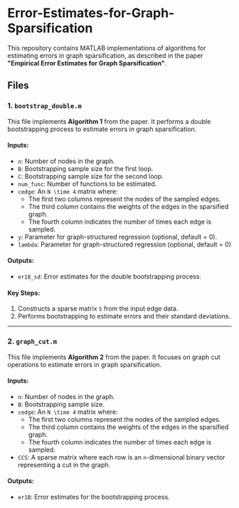 # Error-Estimates-for-Graph-Sparsification

This repository contains MATLAB implementations of algorithms for estimating errors in graph sparsification, as described in the paper **"Empirical Error Estimates for Graph Sparsification"**. 

## Files

### 1. `bootstrap_double.m`
This file implements **Algorithm 1** from the paper. It performs a double bootstrapping process to estimate errors in graph sparsification.

#### Inputs:
- `n`: Number of nodes in the graph.
- `B`: Bootstrapping sample size for the first loop.
- `C`: Bootstrapping sample size for the second loop.
- `num_func`: Number of functions to be estimated.
- `cedge`: An `N \time 4` matrix where:
  - The first two columns represent the nodes of the sampled edges.
  - The third column contains the weights of the edges in the sparsified graph.
  - The fourth column indicates the number of times each edge is sampled.
- `y`: Parameter for graph-structured regression (optional, default = 0).
- `lambda`: Parameter for graph-structured regression (optional, default = 0)


#### Outputs:
- `er18_sd`: Error estimates for the double bootstrapping process.

#### Key Steps:
1. Constructs a sparse matrix `S` from the input edge data.
2. Performs bootstrapping to estimate errors and their standard deviations.

---

### 2. `graph_cut.m`
This file implements **Algorithm 2** from the paper. It focuses on graph cut operations to estimate errors in graph sparsification.

#### Inputs:
- `n`: Number of nodes in the graph.
- `B`: Bootstrapping sample size.
- `cedge`: An `N \time 4` matrix where:
  - The first two columns represent the nodes of the sampled edges.
  - The third column contains the weights of the edges in the sparsified graph.
  - The fourth column indicates the number of times each edge is sampled.
- `CCS`: A sparse matrix where each row is an `n`-dimensional binary vector representing a cut in the graph.

#### Outputs:
- `er1B`: Error estimates for the bootstrapping process.

